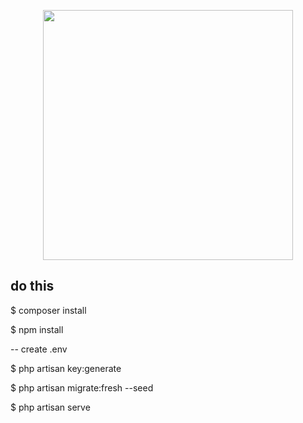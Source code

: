 <p align="center"><a href="https://laravel.com" target="_blank"><img src="https://raw.githubusercontent.com/laravel/art/master/logo-lockup/5%20SVG/2%20CMYK/1%20Full%20Color/laravel-logolockup-cmyk-red.svg" width="400"></a></p>

## do this

$ composer install

$ npm install

-- create .env

$ php artisan key:generate

$ php artisan migrate:fresh --seed

$ php artisan serve
